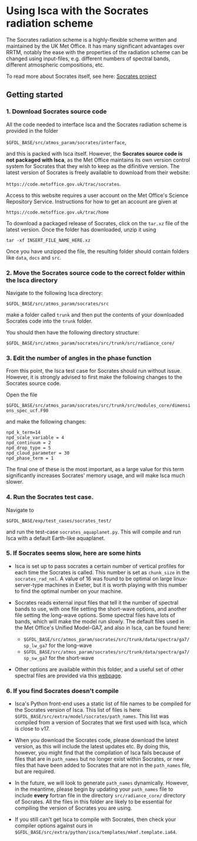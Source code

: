 # Using Isca with the Socrates radiation scheme

The Socrates radiation scheme is a highly-flexible scheme written and maintained by the UK Met Office. It has many significant advantages over RRTM, notably the ease with the properties of the radiation scheme can be changed using input-files, e.g. different numbers of spectral bands, different atmospheric compositions, etc. 

To read more about Socrates itself, see here:
[Socrates project](https://code.metoffice.gov.uk/trac/socrates)


## Getting started

### 1. Download Socrates source code

All the code needed to interface Isca and the Socrates radiation scheme is provided in the folder 

`$GFDL_BASE/src/atmos_param/socrates/interface`,

and this is packed with Isca itself. However, the **Socrates source code is not packaged with Isca**, as the Met Office maintains its own version control system for Socrates that they wish to keep as the difinitive version. The latest version of Socrates is freely available to download from their website:

`https://code.metoffice.gov.uk/trac/socrates`.

Access to this website requires a user account on the Met Office's Science Repository Service. Instructions for how to get an account are given at 

`https://code.metoffice.gov.uk/trac/home`

To download a packaged release of Socrates, click on the `tar.xz` file of the latest version. Once the folder has downloaded, unzip it using

`tar -xf INSERT_FILE_NAME_HERE.xz`

Once you have unzipped the file, the resulting folder should contain folders like `data`, `docs` and `src`. 

### 2. Move the Socrates source code to the correct folder within the Isca directory

Navigate to the following Isca directory:

`$GFDL_BASE/src/atmos_param/socrates/src`

make a folder called `trunk` and then put the contents of your downloaded Socrates code into the `trunk` folder.

You should then have the following directory structure:

`$GFDL_BASE/src/atmos_param/socrates/src/trunk/src/radiance_core/`

### 3. Edit the number of angles in the phase function

From this point, the Isca test case for Socrates should run without issue. However, it is strongly advised to first make the following changes to the Socrates source code.

Open the file

`$GFDL_BASE/src/atmos_param/socrates/src/trunk/src/modules_core/dimensions_spec_ucf.F90`

and make the following changes:

```
npd_k_term=14
npd_scale_variable = 4
npd_continuum = 2
npd_drop_type = 5
npd_cloud_parameter = 30
npd_phase_term = 1
```

The final one of these is the most important, as a large value for this term significantly increases Socrates' memory usage, and will make Isca much slower. 

### 4. Run the Socrates test case.

Navigate to 

`$GFDL_BASE/exp/test_cases/socrates_test/` 

and run the test-case `socrates_aquaplanet.py`. This will compile and run Isca with a default Earth-like aquaplanet.


### 5. If Socrates seems slow, here are some hints

* Isca is set up to pass socrates a certain number of vertical profiles for each time the Socrates is called. This number is set as `chunk_size` in the `socrates_rad_nml`. A value of 16 was found to be optimal on large linux-server-type machines in Exeter, but it is worth playing with this number to find the optimal number on your machine.

* Socrates reads external input files that tell it the number of spectral bands to use, with one file setting the short-wave options, and another file setting the long-wave options. Some spectral files have lots of bands, which will make the model run slowly. The default files used in the Met Office's Unified Model-GA7, and also in Isca, can be found here:
	* `$GFDL_BASE/src/atmos_param/socrates/src/trunk/data/spectra/ga7/sp_lw_ga7` for the long-wave
	* `$GFDL_BASE/src/atmos_param/socrates/src/trunk/data/spectra/ga7/sp_sw_ga7` for the short-wave
* Other options are available within this folder, and a useful set of other spectral files are provided via this [webpage](https://simplex.giss.nasa.gov/gcm/ROCKE-3D/).

### 6. If you find Socrates doesn't compile

* Isca's Python front-end uses a static list of file names to be compiled for the Socrates version of Isca. This list of files is here: `$GFDL_BASE/src/extra/model/socrates/path_names`. This list was compiled from a version of Socrates that we first used with Isca, which is close to v17.

* When you download the Socrates code, please download the latest version, as this will include the latest updates etc. By doing this, however, you might find that the compilation of Isca fails because of files that are in `path_names` but no longer exist within Socrates, or new files that have been added to Socrates that are not in the `path_names` file, but are required.

* In the future, we will look to generate `path_names` dynamically. However, in the meantime, please begin by updating your `path_names` file to include **every** fortran file in the directory `src/radiance_core/` directory of Socrates. All the files in this folder are likely to be essential for compiling the version of Socrates you are using.

* If you still can't get Isca to compile with Socrates, then check your compiler options against ours in `$GFDL_BASE/src/extra/python/isca/templates/mkmf.template.ia64`.


	